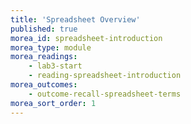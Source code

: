 ```yaml
---
title: 'Spreadsheet Overview'
published: true
morea_id: spreadsheet-introduction
morea_type: module
morea_readings:
    - lab3-start
    - reading-spreadsheet-introduction
morea_outcomes:
    - outcome-recall-spreadsheet-terms
morea_sort_order: 1
---
```

